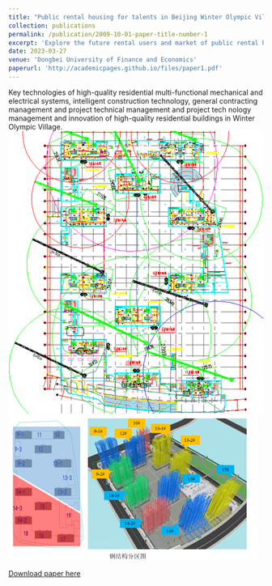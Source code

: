 ```yaml
---
title: "Public rental housing for talents in Beijing Winter Olympic Village"
collection: publications
permalink: /publication/2009-10-01-paper-title-number-1
excerpt: 'Explore the future rental users and market of public rental housing, make targeted innovative build ing analysis, update and add smart products in the Internet environment and innovative applications.'
date: 2023-03-27
venue: 'Dongbei University of Finance and Economics'
paperurl: 'http://academicpages.github.io/files/paper1.pdf'
---
```

Key technologies of high-quality residential multi-functional mechanical and electrical systems, intelligent construction technology, general contracting management and project technical management and project tech nology management and innovation of high-quality residential buildings in Winter Olympic Village.
<br/><img src='/images/dongao11.png'><br/><img src='/images/dongao22.png'><br/>

[Download paper here](http://academicpages.github.io/files/paper1.pdf)
